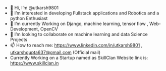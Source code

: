 - 👋 Hi, I’m @utkarsh9801
- 👀 I’m interested in developing Fullstack applications and Robotics and a python Enthusiast
- 🌱 I’m currently Working on Django, machine learning, tensor flow , Web-Development, OpenCV
- 💞️ I’m looking to collaborate on machine learning and data Science Projects
- 📫 How to reach me: https://www.linkedin.com/in/utkarsh9801 , utkarshgupta637@gmail.com (Official mail)
- Currently Working on a Startup named as SkillClan Website link is: https://www.skillclan.in

<!---
utkarsh9801/utkarsh9801 is a ✨ special ✨ repository because its `README.md` (this file) appears on your GitHub profile.
You can click the Preview link to take a look at your changes.
--->
